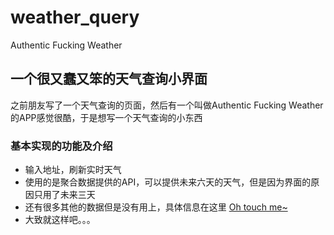 # weather_query
Authentic Fucking Weather
## 一个很又蠢又笨的天气查询小界面
之前朋友写了一个天气查询的页面，然后有一个叫做Authentic Fucking Weather的APP感觉很酷，于是想写一个天气查询的小东西

### 基本实现的功能及介绍
* 输入地址，刷新实时天气
* 使用的是聚合数据提供的API，可以提供未来六天的天气，但是因为界面的原因只用了未来三天
* 还有很多其他的数据但是没有用上，具体信息在这里 [Oh touch me~](https://www.juhe.cn/docs/api/id/39)
* 大致就这样吧。。。
